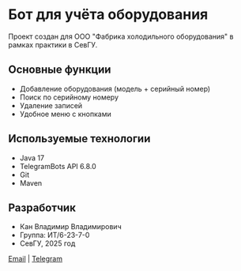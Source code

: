 # Бот для учёта оборудования

Проект создан для ООО "Фабрика холодильного оборудования" в рамках практики в СевГУ.

## Основные функции
- Добавление оборудования (модель + серийный номер)
- Поиск по серийному номеру
- Удаление записей
- Удобное меню с кнопками

## Используемые технологии
- Java 17
- TelegramBots API 6.8.0
- Git
- Maven

## Разработчик
- Кан Владимир Владимирович
- Группа: ИТ/6-23-7-0
- СевГУ, 2025 год

[Email](mailto:vova.kan.005@gmail.com) | [Telegram](https://t.me/demidvasya)
